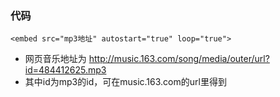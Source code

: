### 代码
```
<embed src="mp3地址" autostart="true" loop="true">
```
- 网页音乐地址为 http://music.163.com/song/media/outer/url?id=484412625.mp3
- 其中id为mp3的id，可在music.163.com的url里得到

